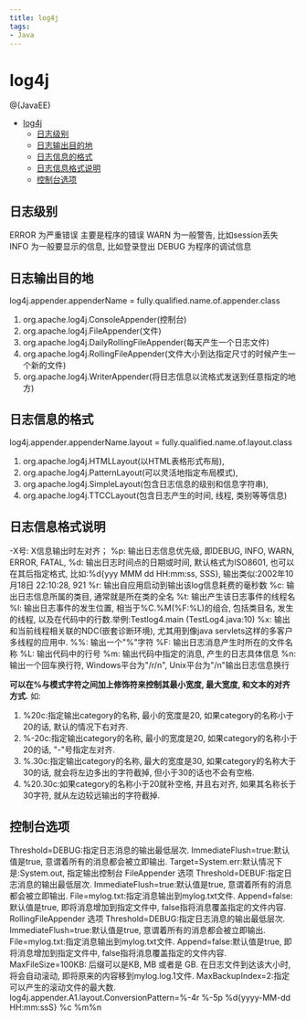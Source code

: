 ```yaml
---
title: log4j
tags:
- Java
---
```


# log4j

@(JavaEE)

<!-- TOC -->

- [log4j](#log4j)
    - [日志级别](#日志级别)
    - [日志输出目的地](#日志输出目的地)
    - [日志信息的格式](#日志信息的格式)
    - [日志信息格式说明](#日志信息格式说明)
    - [控制台选项](#控制台选项)

<!-- /TOC -->
## 日志级别

ERROR 为严重错误 主要是程序的错误
WARN 为一般警告, 比如session丢失
INFO 为一般要显示的信息, 比如登录登出
DEBUG 为程序的调试信息

## 日志输出目的地

log4j.appender.appenderName = fully.qualified.name.of.appender.class
1. org.apache.log4j.ConsoleAppender(控制台)
2. org.apache.log4j.FileAppender(文件)
3. org.apache.log4j.DailyRollingFileAppender(每天产生一个日志文件)
4. org.apache.log4j.RollingFileAppender(文件大小到达指定尺寸的时候产生一个新的文件)
5. org.apache.log4j.WriterAppender(将日志信息以流格式发送到任意指定的地方)

## 日志信息的格式

log4j.appender.appenderName.layout = fully.qualified.name.of.layout.class
1. org.apache.log4j.HTMLLayout(以HTML表格形式布局), 
2. org.apache.log4j.PatternLayout(可以灵活地指定布局模式), 
3. org.apache.log4j.SimpleLayout(包含日志信息的级别和信息字符串), 
4. org.apache.log4j.TTCCLayout(包含日志产生的时间, 线程, 类别等等信息)

## 日志信息格式说明

-X号: X信息输出时左对齐；
 %p: 输出日志信息优先级, 即DEBUG, INFO, WARN, ERROR, FATAL, 
 %d: 输出日志时间点的日期或时间, 默认格式为ISO8601, 也可以在其后指定格式, 比如:%d{yyy MMM dd HH:mm:ss, SSS}, 输出类似:2002年10月18日 22:10:28, 921
 %r: 输出自应用启动到输出该log信息耗费的毫秒数
 %c: 输出日志信息所属的类目, 通常就是所在类的全名
 %t: 输出产生该日志事件的线程名
 %l: 输出日志事件的发生位置, 相当于%C.%M(%F:%L)的组合, 包括类目名, 发生的线程, 以及在代码中的行数.举例:Testlog4.main (TestLog4.java:10)
 %x: 输出和当前线程相关联的NDC(嵌套诊断环境), 尤其用到像java servlets这样的多客户多线程的应用中.
 %%: 输出一个"%"字符
 %F: 输出日志消息产生时所在的文件名称
 %L: 输出代码中的行号
 %m: 输出代码中指定的消息, 产生的日志具体信息
 %n: 输出一个回车换行符, Windows平台为"/r/n", Unix平台为"/n"输出日志信息换行

**可以在%与模式字符之间加上修饰符来控制其最小宽度, 最大宽度, 和文本的对齐方式.**
如:
 1)   %20c:指定输出category的名称, 最小的宽度是20, 如果category的名称小于20的话, 默认的情况下右对齐.
 2)   %-20c:指定输出category的名称, 最小的宽度是20, 如果category的名称小于20的话, "-"号指定左对齐.
 3)   %.30c:指定输出category的名称, 最大的宽度是30, 如果category的名称大于30的话, 就会将左边多出的字符截掉, 但小于30的话也不会有空格.
 4)   %20.30c:如果category的名称小于20就补空格, 并且右对齐, 如果其名称长于30字符, 就从左边较远输出的字符截掉.

## 控制台选项

Threshold=DEBUG:指定日志消息的输出最低层次.
ImmediateFlush=true:默认值是true, 意谓着所有的消息都会被立即输出.
Target=System.err:默认情况下是:System.out, 指定输出控制台
FileAppender 选项
Threshold=DEBUF:指定日志消息的输出最低层次.
ImmediateFlush=true:默认值是true, 意谓着所有的消息都会被立即输出.
File=mylog.txt:指定消息输出到mylog.txt文件.
Append=false:默认值是true, 即将消息增加到指定文件中, false指将消息覆盖指定的文件内容.
RollingFileAppender 选项
Threshold=DEBUG:指定日志消息的输出最低层次.
ImmediateFlush=true:默认值是true, 意谓着所有的消息都会被立即输出.
File=mylog.txt:指定消息输出到mylog.txt文件.
Append=false:默认值是true, 即将消息增加到指定文件中, false指将消息覆盖指定的文件内容.
MaxFileSize=100KB: 后缀可以是KB, MB 或者是 GB. 在日志文件到达该大小时, 将会自动滚动, 即将原来的内容移到mylog.log.1文件.
MaxBackupIndex=2:指定可以产生的滚动文件的最大数.
log4j.appender.A1.layout.ConversionPattern=%-4r %-5p %d{yyyy-MM-dd HH:mm:ssS} %c %m%n